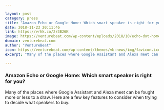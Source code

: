 ```yaml
---

layout: post
category: press
title: "Amazon Echo or Google Home: Which smart speaker is right for you?"
date: 2018-11-23 20:11:46
link: https://vrhk.co/2r3B26K
image: https://venturebeat.com/wp-content/uploads/2018/10/echo-dot-home-mini.jpg?fit=1200%2C900&strip=all
domain: venturebeat.com
author: "VentureBeat"
icon: https://venturebeat.com/wp-content/themes/vb-news/img/favicon.ico
excerpt: "Many of the places where Google Assistant and Alexa meet can be fought more or less to a draw. Here are a few key features to consider when trying to decide what speakers to buy."

---
```


### Amazon Echo or Google Home: Which smart speaker is right for you?

Many of the places where Google Assistant and Alexa meet can be fought more or less to a draw. Here are a few key features to consider when trying to decide what speakers to buy.